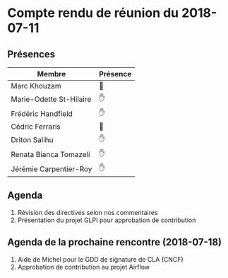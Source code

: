 # Compte rendu de réunion du 2018-07-11

## Présences
Membre|Présence
-------|--------
Marc Khouzam | &#x1F464;
Marie-Odette St-Hilaire | &#x270B;
Frédéric Handfield | &#x270B;
Cédric Ferraris | &#x1F464;
Driton Salihu | &#x270B;
Renata Bianca Tomazeli | &#x270B;
Jérémie Carpentier-Roy | &#x270B;


## Agenda
1. Révision des directives selon nos commentaires
2. Présentation du projet GLPI pour approbation de contribution

## Agenda de la prochaine rencontre (2018-07-18)
1. Aide de Michel pour le GDD de signature de CLA (CNCF)
2. Approbation de contribution au projet Airflow
